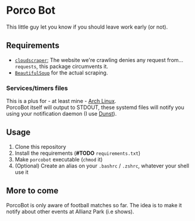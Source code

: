 # Porco Bot
This little guy let you know if you should leave work early (or not). 

## Requirements

+ [`cloudscraper`](https://pypi.org/project/cloudscraper/); The website we're crawling denies any request from... `requests`, this package circumvents it.
+ [`BeautifulSoup`](https://pypi.org/project/beautifulsoup4/) for the actual scraping.

### Services/timers files

This is a plus for - at least mine - [Arch Linux](https://archlinux.org/).  
PorcoBot itself will output to STDOUT, these systemd files will notify you using your notification daemon (I use [Dunst](https://dunst-project.org/)).

## Usage

1. Clone this repository
2. Install the requirements (**#TODO** `requirements.txt`)
3. Make `porcobot` executable (`chmod` it)
4. (Optional) Create an alias on your `.bashrc` / `.zshrc`, whatever your shell use it

## More to come

PorcoBot is only aware of football matches so far. The idea is to make it notify about other events at Allianz Park (i.e shows).
